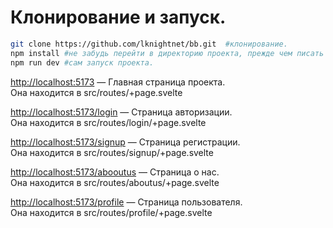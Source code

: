 # Клонирование и запуск.


```bash
git clone https://github.com/lknightnet/bb.git  #клонирование.
npm install #не забудь перейти в директорию проекта, прежде чем писать это.
npm run dev #сам запуск проекта.
```

<p><a href="http://localhost:5173">http://localhost:5173</a> — Главная страница проекта.<br>
    Она находится в src/routes/+page.svelte
</p>

<p><a href="http://localhost:5173/login">http://localhost:5173/login</a> — Страница авторизации.<br>
    Она находится в src/routes/login/+page.svelte
</p>

<p><a href="http://localhost:5173/signup">http://localhost:5173/signup</a> — Страница регистрации.<br>
    Она находится в src/routes/signup/+page.svelte
</p>

<p><a href="http://localhost:5173/abooutus">http://localhost:5173/abooutus</a> — Страница о нас.<br>
    Она находится в src/routes/aboutus/+page.svelte
</p>

<p><a href="http://localhost:5173/profile">http://localhost:5173/profile</a> — Страница пользователя.<br>
    Она находится в src/routes/profile/+page.svelte
</p>





